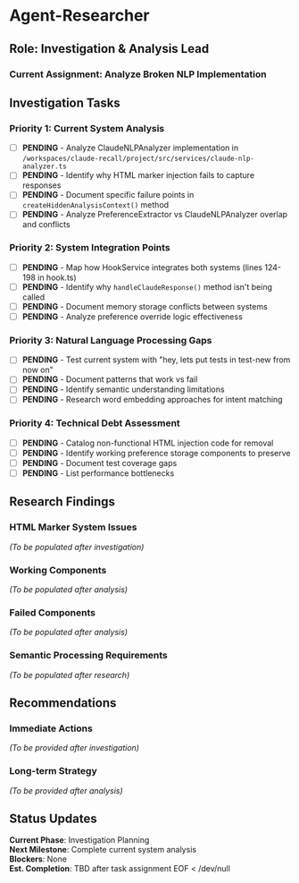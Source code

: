 # Agent-Researcher

## Role: Investigation & Analysis Lead

### Current Assignment: Analyze Broken NLP Implementation

## Investigation Tasks

### Priority 1: Current System Analysis
- [ ] **PENDING** - Analyze ClaudeNLPAnalyzer implementation in `/workspaces/claude-recall/project/src/services/claude-nlp-analyzer.ts`
- [ ] **PENDING** - Identify why HTML marker injection fails to capture responses
- [ ] **PENDING** - Document specific failure points in `createHiddenAnalysisContext()` method
- [ ] **PENDING** - Analyze PreferenceExtractor vs ClaudeNLPAnalyzer overlap and conflicts

### Priority 2: System Integration Points
- [ ] **PENDING** - Map how HookService integrates both systems (lines 124-198 in hook.ts)
- [ ] **PENDING** - Identify why `handleClaudeResponse()` method isn't being called
- [ ] **PENDING** - Document memory storage conflicts between systems
- [ ] **PENDING** - Analyze preference override logic effectiveness

### Priority 3: Natural Language Processing Gaps
- [ ] **PENDING** - Test current system with "hey, lets put tests in test-new from now on"
- [ ] **PENDING** - Document patterns that work vs fail
- [ ] **PENDING** - Identify semantic understanding limitations
- [ ] **PENDING** - Research word embedding approaches for intent matching

### Priority 4: Technical Debt Assessment
- [ ] **PENDING** - Catalog non-functional HTML injection code for removal
- [ ] **PENDING** - Identify working preference storage components to preserve
- [ ] **PENDING** - Document test coverage gaps
- [ ] **PENDING** - List performance bottlenecks

## Research Findings

### HTML Marker System Issues
*(To be populated after investigation)*

### Working Components
*(To be populated after analysis)*

### Failed Components  
*(To be populated after analysis)*

### Semantic Processing Requirements
*(To be populated after research)*

## Recommendations

### Immediate Actions
*(To be provided after investigation)*

### Long-term Strategy
*(To be provided after analysis)*

## Status Updates

**Current Phase**: Investigation Planning  
**Next Milestone**: Complete current system analysis  
**Blockers**: None  
**Est. Completion**: TBD after task assignment
EOF < /dev/null
